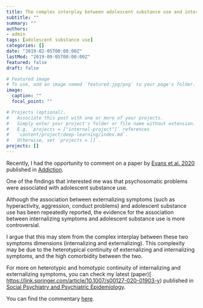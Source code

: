 ```yaml
---
title: The complex interplay between adolescent substance use and internalizing and externalizing symptoms
subtitle: ""
summary: ""
authors:
- admin
tags: [adolescent substance use]
categories: []
date: "2019-02-05T00:00:00Z"
lastMod: "2019-09-05T00:00:00Z"
featured: false
draft: false

# Featured image
# To use, add an image named `featured.jpg/png` to your page's folder. 
image:
  caption: ""
  focal_point: ""

# Projects (optional).
#   Associate this post with one or more of your projects.
#   Simply enter your project's folder or file name without extension.
#   E.g. `projects = ["internal-project"]` references 
#   `content/project/deep-learning/index.md`.
#   Otherwise, set `projects = []`.
projects: []
---
```


Recently, I had the opportunity to comment on a paper by [Evans et al. 2020]( https://onlinelibrary.wiley.com/doi/abs/10.1111/add.15040) published in [Addiction]( https://onlinelibrary.wiley.com/journal/13600443). 

One of the findings that interested me was that psychosomatic problems were associated with adolescent substance use. 

Although the association between externalizing symptoms (such as hyperactivity, aggression, conduct problems) and adolescent substance use has been repeatedly reported, the evidence for the association between internalizing symptoms and adolescent substance use is more controversial.

I argue that this may stem from the complex interplay between these two symptoms dimensions (internalizing and externalizing). This complexity may be due to the heterotypical continuity of externalizing and internalizing symptoms, and the high comorbidity between the two.

For more on heterotypic and homotypic continuity of internalizing and externalizing symptoms, you can check my latest (paper)[ https://link.springer.com/article/10.1007/s00127-020-01903-y)  published in [Social Psychiatry and Psychiatric Epidemiology](https://www.springer.com/journal/127).

You can find the commentary [here](https://onlinelibrary.wiley.com/doi/full/10.1111/add.15171).


